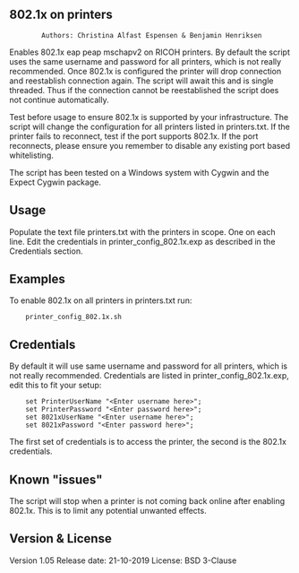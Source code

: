 

## 802.1x on printers

			Authors: Christina Alfast Espensen & Benjamin Henriksen

Enables 802.1x eap peap mschapv2 on RICOH printers.
By default the script uses the same username and password for all printers, which is not really recommended. 
Once 802.1x is configured the printer will drop connection and reestablish connection again. 
The script will await this and is single threaded. Thus if the connection cannot be reestablished the script does not continue automatically.

Test before usage to ensure 802.1x is supported by your infrastructure.
The script will change the configuration for all printers listed in printers.txt.
If the printer fails to reconnect, test if the port supports 802.1x. If the port reconnects, please ensure you remember to disable any existing port based whitelisting. 

The script has been tested on a Windows system with Cygwin and the Expect Cygwin package.
 
## Usage
Populate the text file printers.txt with the printers in scope. One on each line.
Edit the credentials in printer_config_802.1x.exp as described in the Credentials section.


## Examples
To enable 802.1x on all printers in printers.txt run:

		printer_config_802.1x.sh
    
## Credentials
By default it will use same username and password for all printers, which is not really recommended.
Credentials are listed in printer_config_802.1x.exp, edit this to fit your setup:

		set PrinterUserName "<Enter username here>";
		set PrinterPassword "<Enter password here>";
		set 8021xUserName "<Enter username here>";
		set 8021xPassword "<Enter password here>";

The first set of credentials is to access the printer, the second is the 802.1x credentials.

## Known "issues"
The script will stop when a printer is not coming back online after enabling 802.1x. This is to limit any potential unwanted effects.
 
## Version & License
Version 1.05
Release date: 21-10-2019
License: BSD 3-Clause
